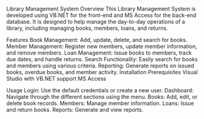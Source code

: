 Library Management System
Overview
This Library Management System is developed using VB.NET for the front-end and MS Access for the back-end database. It is designed to help manage the day-to-day operations of a library, including managing books, members, loans, and returns.

Features
Book Management: Add, update, delete, and search for books.
Member Management: Register new members, update member information, and remove members.
Loan Management: Issue books to members, track due dates, and handle returns.
Search Functionality: Easily search for books and members using various criteria.
Reporting: Generate reports on issued books, overdue books, and member activity.
Installation
Prerequisites
Visual Studio with VB.NET support
MS Access

Usage
Login: Use the default credentials or create a new user.
Dashboard: Navigate through the different sections using the menu.
Books: Add, edit, or delete book records.
Members: Manage member information.
Loans: Issue and return books.
Reports: Generate and view reports.
